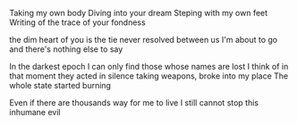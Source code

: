 Taking my own body
Diving into your dream
Steping with my own feet
Writing of the trace of your fondness

the dim heart of you
is the tie never resolved between us
I'm about to go
and there's nothing else to say

In the darkest epoch
I can only find those whose names are lost
I think of
in that moment
they acted in silence
taking weapons, broke into my place
The whole state started burning

Even if there are thousands way for me to live
I still cannot stop this inhumane evil